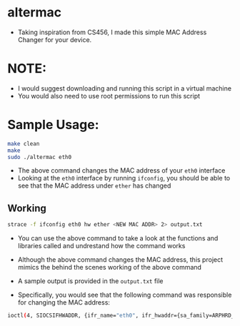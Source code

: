 # altermac
- Taking inspiration from CS456, I made this simple MAC Address Changer for your device.

# NOTE:
- I would suggest downloading and running this script in a virtual machine
- You would also need to use root permissions to run this script

# Sample Usage:
```bash
make clean
make
sudo ./altermac eth0
```

- The above command changes the MAC address of your `eth0` interface
- Looking at the `eth0` interface by running `ifconfig`, you should be able to see that the MAC address under `ether` has changed

## Working

```bash
strace -f ifconfig eth0 hw ether <NEW MAC ADDR> 2> output.txt
```
- You can use the above command to take a look at the functions and libraries called and undrestand how the command works
- Although the above command changes the MAC address, this project mimics the behind the scenes working of the above command
- A sample output is provided in the `output.txt` file


- Specifically, you would see that the following command was responsible for changing the MAC address:
```bash
ioctl(4, SIOCSIFHWADDR, {ifr_name="eth0", ifr_hwaddr={sa_family=ARPHRD_ETHER, sa_data=<New-MAC>}}) = 0
```